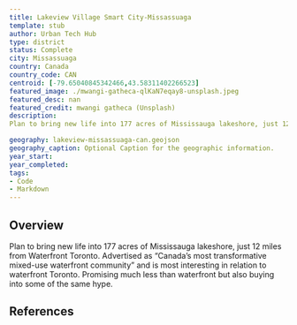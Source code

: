 ```yaml
---
title: Lakeview Village Smart City-Missassuaga
template: stub
author: Urban Tech Hub
type: district
status: Complete
city: Missassuaga
country: Canada
country_code: CAN
centroid: [-79.65040845342466,43.58311402266523]
featured_image: ./mwangi-gatheca-qlKaN7eqay8-unsplash.jpeg
featured_desc: nan
featured_credit: mwangi gatheca (Unsplash)
description: 
Plan to bring new life into 177 acres of Mississauga lakeshore, just 12 miles from Waterfront Toronto. Advertised as “Canada’s most transformative mixed-use waterfront community” and is most interesting in relation to waterfront Toronto. Promising much less than waterfront but also buying into some of the same hype. 

geography: lakeview-missassuaga-can.geojson
geography_caption: Optional Caption for the geographic information.
year_start:
year_completed:
tags:
- Code
- Markdown
---
```


## Overview

Plan to bring new life into 177 acres of Mississauga lakeshore, just 12 miles from Waterfront Toronto. Advertised as “Canada’s most transformative mixed-use waterfront community” and is most interesting in relation to waterfront Toronto. Promising much less than waterfront but also buying into some of the same hype.

## References

